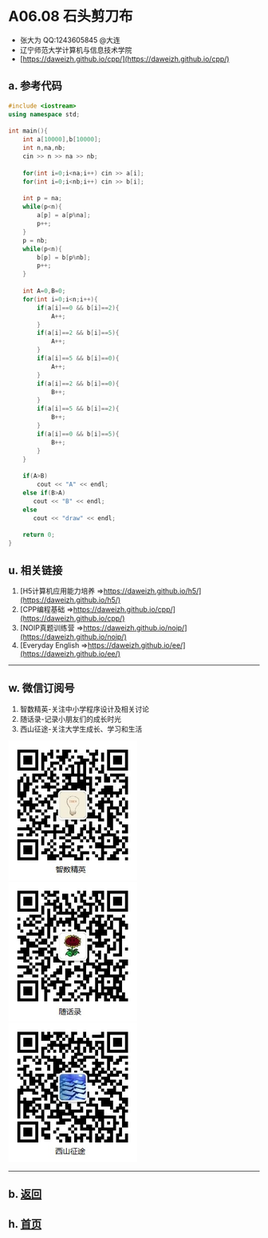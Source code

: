 # A06.08 石头剪刀布 

- 张大为 QQ:1243605845 @大连
- 辽宁师范大学计算机与信息技术学院
- [https://daweizh.github.io/cpp/](https://daweizh.github.io/cpp/) 

## a. 参考代码

~~~cpp
#include <iostream>
using namespace std;

int main(){
    int a[10000],b[10000];
    int n,na,nb;
    cin >> n >> na >> nb;
    
    for(int i=0;i<na;i++) cin >> a[i];
    for(int i=0;i<nb;i++) cin >> b[i];
    
    int p = na;
    while(p<n){
        a[p] = a[p%na];
        p++;
    }
    p = nb;
    while(p<n){
        b[p] = b[p%nb];
        p++;
    }

    int A=0,B=0;    
    for(int i=0;i<n;i++){
        if(a[i]==0 && b[i]==2){
            A++;
        }
        if(a[i]==2 && b[i]==5){
            A++;
        }
        if(a[i]==5 && b[i]==0){
            A++;
        }
        if(a[i]==2 && b[i]==0){
            B++;
        }
        if(a[i]==5 && b[i]==2){
            B++;
        }
        if(a[i]==0 && b[i]==5){
            B++;
        }
    }
    
    if(A>B)
        cout << "A" << endl;
    else if(B>A)
       cout << "B" << endl;
    else
       cout << "draw" << endl; 
    
    return 0;
} 
~~~

## u. 相关链接

1. [H5计算机应用能力培养 =>https://daweizh.github.io/h5/](https://daweizh.github.io/h5/)
2. [CPP编程基础 =>https://daweizh.github.io/cpp/](https://daweizh.github.io/cpp/)
3. [NOIP真题训练营 =>https://daweizh.github.io/noip/](https://daweizh.github.io/noip/)
4. [Everyday English =>https://daweizh.github.io/ee/](https://daweizh.github.io/ee/)

----------

## w. 微信订阅号

1. 智数精英-关注中小学程序设计及相关讨论
2. 随话录-记录小朋友们的成长时光
3. 西山征途-关注大学生成长、学习和生活

![欢迎关注“智数精英”订阅号](../../assets/me/img/idea8.jpg)
![欢迎关注“随话录”订阅号](../../assets/me/img/shl8.jpg)
![欢迎关注“西山征途”订阅号](../../assets/me/img/xszt8.jpg)

----------

## b. [返回](../)
    
## h. [首页](../../)

